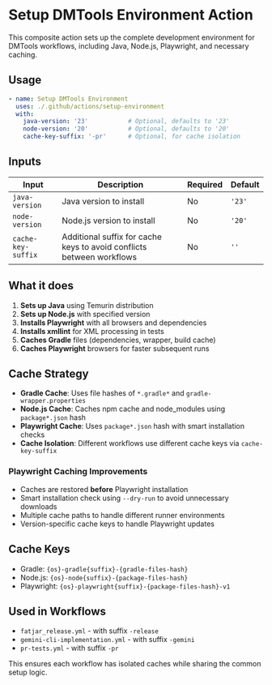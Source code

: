 # Setup DMTools Environment Action

This composite action sets up the complete development environment for DMTools workflows, including Java, Node.js, Playwright, and necessary caching.

## Usage

```yaml
- name: Setup DMTools Environment
  uses: ./.github/actions/setup-environment
  with:
    java-version: '23'           # Optional, defaults to '23'
    node-version: '20'           # Optional, defaults to '20'
    cache-key-suffix: '-pr'      # Optional, for cache isolation
```

## Inputs

| Input | Description | Required | Default |
|-------|-------------|----------|---------|
| `java-version` | Java version to install | No | `'23'` |
| `node-version` | Node.js version to install | No | `'20'` |
| `cache-key-suffix` | Additional suffix for cache keys to avoid conflicts between workflows | No | `''` |

## What it does

1. **Sets up Java** using Temurin distribution
2. **Sets up Node.js** with specified version
3. **Installs Playwright** with all browsers and dependencies
4. **Installs xmllint** for XML processing in tests
5. **Caches Gradle** files (dependencies, wrapper, build cache)
6. **Caches Playwright** browsers for faster subsequent runs

## Cache Strategy

- **Gradle Cache**: Uses file hashes of `*.gradle*` and `gradle-wrapper.properties`
- **Node.js Cache**: Caches npm cache and node_modules using `package*.json` hash
- **Playwright Cache**: Uses `package*.json` hash with smart installation checks
- **Cache Isolation**: Different workflows use different cache keys via `cache-key-suffix`

### Playwright Caching Improvements

- Caches are restored **before** Playwright installation
- Smart installation check using `--dry-run` to avoid unnecessary downloads
- Multiple cache paths to handle different runner environments
- Version-specific cache keys to handle Playwright updates

## Cache Keys

- Gradle: `{os}-gradle{suffix}-{gradle-files-hash}`
- Node.js: `{os}-node{suffix}-{package-files-hash}`
- Playwright: `{os}-playwright{suffix}-{package-files-hash}-v1`

## Used in Workflows

- `fatjar_release.yml` - with suffix `-release`
- `gemini-cli-implementation.yml` - with suffix `-gemini`
- `pr-tests.yml` - with suffix `-pr`

This ensures each workflow has isolated caches while sharing the common setup logic.
